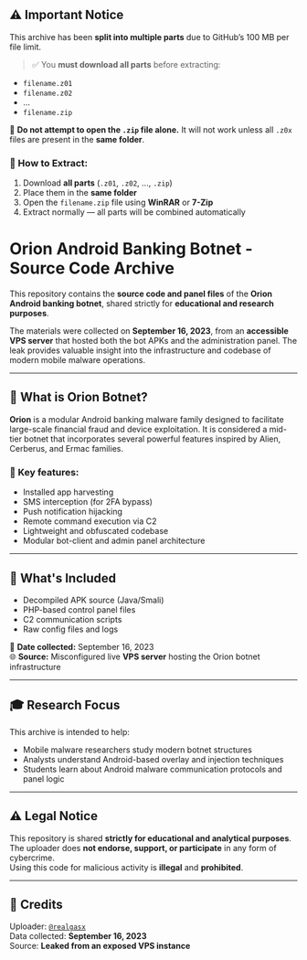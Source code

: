 ## ⚠️ Important Notice 

This archive has been **split into multiple parts** due to GitHub’s 100 MB per file limit.

> ✅ You **must download all parts** before extracting:
- `filename.z01`  
- `filename.z02`  
- ...  
- `filename.zip`

🛑 **Do not attempt to open the `.zip` file alone.** It will not work unless all `.z0x` files are present in the **same folder**.

### 🧩 How to Extract:
1. Download **all parts** (`.z01`, `.z02`, ..., `.zip`)  
2. Place them in the **same folder**  
3. Open the `filename.zip` file using **WinRAR** or **7-Zip**  
4. Extract normally — all parts will be combined automatically



# Orion Android Banking Botnet - Source Code Archive

This repository contains the **source code and panel files** of the **Orion Android banking botnet**, shared strictly for **educational and research purposes**.

The materials were collected on **September 16, 2023**, from an **accessible VPS server** that hosted both the bot APKs and the administration panel. The leak provides valuable insight into the infrastructure and codebase of modern mobile malware operations.

---

## 🧠 What is Orion Botnet?

**Orion** is a modular Android banking malware family designed to facilitate large-scale financial fraud and device exploitation. It is considered a mid-tier botnet that incorporates several powerful features inspired by Alien, Cerberus, and Ermac families.

### 🔑 Key features:
- Installed app harvesting  
- SMS interception (for 2FA bypass)  
- Push notification hijacking  
- Remote command execution via C2  
- Lightweight and obfuscated codebase  
- Modular bot-client and admin panel architecture  

---

## 📁 What's Included

- Decompiled APK source (Java/Smali)  
- PHP-based control panel files  
- C2 communication scripts  
- Raw config files and logs  

📅 **Date collected:** September 16, 2023  
🌐 **Source:** Misconfigured live **VPS server** hosting the Orion botnet infrastructure

---

## 🎓 Research Focus

This archive is intended to help:
- Mobile malware researchers study modern botnet structures  
- Analysts understand Android-based overlay and injection techniques  
- Students learn about Android malware communication protocols and panel logic  

---

## ⚠️ Legal Notice

This repository is shared **strictly for educational and analytical purposes**.  
The uploader does **not endorse, support, or participate** in any form of cybercrime.  
Using this code for malicious activity is **illegal** and **prohibited**.

---

## 📎 Credits

Uploader: [`@realgasx`](https://t.me/realgasx)  
Data collected: **September 16, 2023**  
Source: **Leaked from an exposed VPS instance**
